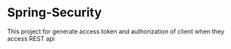 # Spring-Security
This project for generate access token and authorization of client when they access REST api
